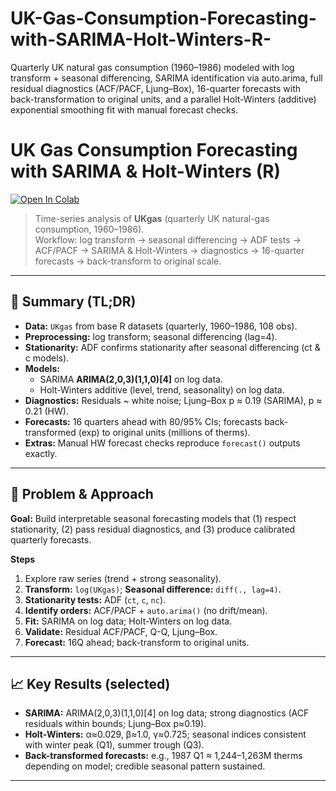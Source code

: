 # UK-Gas-Consumption-Forecasting-with-SARIMA-Holt-Winters-R-
Quarterly UK natural gas consumption (1960–1986) modeled with log transform + seasonal differencing, SARIMA identification via auto.arima, full residual diagnostics (ACF/PACF, Ljung–Box), 16-quarter forecasts with back-transformation to original units, and a parallel Holt-Winters (additive) exponential smoothing fit with manual forecast checks.
# UK Gas Consumption Forecasting with SARIMA & Holt-Winters (R)

[![Open In Colab](https://colab.research.google.com/assets/colab-badge.svg)](https://colab.research.google.com/github/venkatanadikatla/UKGas-SARIMA-Forecasting/blob/main/notebooks/01_ukgas_sarima_hw.ipynb)

> Time-series analysis of **UKgas** (quarterly UK natural-gas consumption, 1960–1986).  
> Workflow: log transform → seasonal differencing → ADF tests → ACF/PACF → SARIMA & Holt-Winters → diagnostics → 16-quarter forecasts → back-transform to original scale.

---

## 🔎 Summary (TL;DR)
- **Data:** `UKgas` from base R datasets (quarterly, 1960–1986, 108 obs).
- **Preprocessing:** log transform; seasonal differencing (lag=4).
- **Stationarity:** ADF confirms stationarity after seasonal differencing (ct & c models).
- **Models:**  
  - SARIMA **ARIMA(2,0,3)(1,1,0)[4]** on log data.  
  - Holt-Winters additive (level, trend, seasonality) on log data.
- **Diagnostics:** Residuals ~ white noise; Ljung–Box p ≈ 0.19 (SARIMA), p ≈ 0.21 (HW).
- **Forecasts:** 16 quarters ahead with 80/95% CIs; forecasts back-transformed (exp) to original units (millions of therms).
- **Extras:** Manual HW forecast checks reproduce `forecast()` outputs exactly.

---

## 🧠 Problem & Approach
**Goal:** Build interpretable seasonal forecasting models that (1) respect stationarity, (2) pass residual diagnostics, and (3) produce calibrated quarterly forecasts.

**Steps**
1. Explore raw series (trend + strong seasonality).  
2. **Transform:** `log(UKgas)`; **Seasonal difference:** `diff(., lag=4)`.  
3. **Stationarity tests:** ADF (`ct`, `c`, `nc`).  
4. **Identify orders:** ACF/PACF + `auto.arima()` (no drift/mean).  
5. **Fit:** SARIMA on log data; Holt-Winters on log data.  
6. **Validate:** Residual ACF/PACF, Q-Q, Ljung–Box.  
7. **Forecast:** 16Q ahead; back-transform to original units.

---

## 📈 Key Results (selected)
- **SARIMA:** ARIMA(2,0,3)(1,1,0)[4] on log data; strong diagnostics (ACF residuals within bounds; Ljung–Box p≈0.19).  
- **Holt-Winters:** α≈0.029, β≈1.0, γ≈0.725; seasonal indices consistent with winter peak (Q1), summer trough (Q3).  
- **Back-transformed forecasts:** e.g., 1987 Q1 ≈ 1,244–1,263M therms depending on model; credible seasonal pattern sustained.

---
